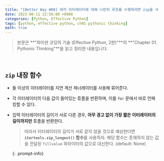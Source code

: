 ```yaml
---
title: "[Better Way #08] 여러 이터레이터에 대해 나란히 루프를 수행하려면 zip을 사용하라"
date: 2023-06-11 22:50:00 +0900
categories: [Python, Effective Python]
tags: [python, effective python, ch01 pythonic thinking]
math: true
---
```


> 본문은 **"파이썬 코딩의 기술 (Effective Python, 2판)"**의 **"Chapter 01. Pythonic Thinking"**을 읽고 정리한 내용입니다.

<br>

## `zip` 내장 함수

- 둘 이상의 이터레이터를 지연 계산 제너레이터를 사용해 묶어준다.
- 각 이터레이터의 다음 값이 들어있는 튜플을 반환하며, 이를 `for` 문에서 바로 언패킹할 수 있다.
- 입력 이터레이터의 길이가 서로 다른 경우, **아무 경고 없이 가장 짧은 이터레이터의 길이까지만** 튜플을 반환한다.
    
    > 따라서 이터레이터의 길이가 서로 같지 않을 것으로 예상한다면 **`itertools.zip_longest()` 함수**를 사용하자.
    > 해당 함수는 존재하지 않는 값을 전달된 `fillvalue` 파라미터의 값으로 대신한다. (default: None)
    > 
    {: .prompt-info}
    

